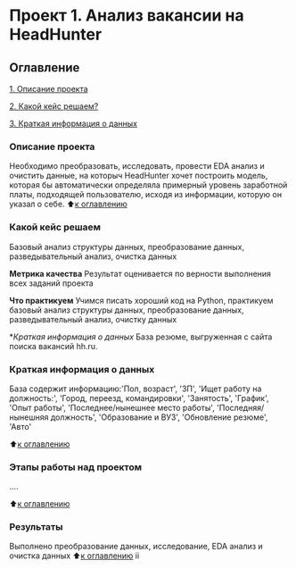 # Проект 1. Анализ вакансии на HeadHunter
## Оглавление
[1. Описание проекта](https://github.com/NovikovaEA/sf_data_science1/blob/main/guess-number-task/README.md#описание-проекта)

[2. Какой кейс решаем?](https://github.com/NovikovaEA/sf_data_science1/blob/main/guess-number-task/README.md#какой-кейс-решаем)

[3. Краткая информация о данных](https://github.com/NovikovaEA/sf_data_science1/blob/main/guess-number-task/README.md#краткая-информация-о-данных)

### Описание проекта
Необходимо преобразовать, исследовать, провести EDA анализ и очистить данные, на которыч HeadHunter хочет построить модель, которая бы автоматически определяла примерный уровень заработной платы, подходящей пользователю, исходя из информации, которую он указал о себе.
:arrow_up:[к оглавлению](https://github.com/NovikovaEA/sf_data_science1/blob/main/guess-number-task/README.md#оглавление)
### Какой кейс решаем
Базовый анализ структуры данных, преобразование данных, разведывательный анализ, очистка данных


**Метрика качества**
Результат оценивается по верности выполнения всех заданий проекта

**Что практикуем**
Учимся писать хороший код на Python, практикуем базовый анализ структуры данных, преобразование данных, разведывательный анализ, очистку данных

**Краткая информация о данных*
База резюме, выгруженная с сайта поиска вакансий hh.ru.

### Краткая информация о данных
База содержит информацию:'Пол, возраст', 'ЗП', 'Ищет работу на должность:', 'Город, переезд, командировки', 'Занятость', 'График', 'Опыт работы', 'Последнее/нынешнее место работы', 'Последняя/нынешняя должность', 'Образование и ВУЗ', 'Обновление резюме', 'Авто'

:arrow_up:[к оглавлению](https://github.com/NovikovaEA/sf_data_science1/blob/main/guess-number-task/README.md#оглавление)


### Этапы работы над проектом
....

:arrow_up:[к оглавлению](https://github.com/NovikovaEA/sf_data_science1/blob/main/guess-number-task/README.md#оглавление)

### Результаты
Выполнено преобразование данных, исследование, EDA анализ и очистка данных
:arrow_up:[к оглавлению](https://github.com/NovikovaEA/sf_data_science1/blob/main/guess-number-task/README.md#оглавление)
ii